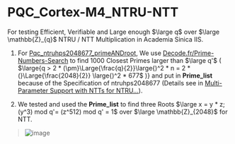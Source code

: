 # PQC_Cortex-M4_NTRU-NTT
For testing Efficient, Verifiable and Large enough $\large q$ over $\large \mathbb{Z}_{q}$ NTRU / NTT Multiplication in Academia Sinica IIS.

1. For [Pqc_ntruhps2048677_primeANDroot](https://github.com/Skwgasnaw/PQC_Cortex-M4_NTRU-NTT/tree/main/Pqc_ntruhps2048677_primeANDroot), We use [Decode.fr/Prime-Numbers-Search](https://www.dcode.fr/prime-numbers-search) to find 1000 Closest Primes larger than $\large q'$ ( $\large{q > 2 * (\pm}\Large{\frac{q}{2}}\large{)^2 * n = 2 * (}\Large{\frac{2048}{2}} \large{)^2 * 677$ )} and put in **Prime_list** because of the Specification of ntruhps2048677 (Details see in [Multi-Parameter Support with NTTs for NTRU...](https://troll.iis.sinica.edu.tw/by-publ/recent/ntt_ntru_ntrup.pdf)).

2. We tested and used the **Prime_list** to find three Roots $\large x = y * z; (y^3) mod q'= (z^512) mod q' = 1$ over $\large \mathbb{Z}_{2048}$ for NTT. 
> ![image](https://github.com/Skwgasnaw/PQC_Cortex-M4_NTRU-NTT/assets/67849251/6a156270-95a9-4333-8bf1-82cc03b1951a)
